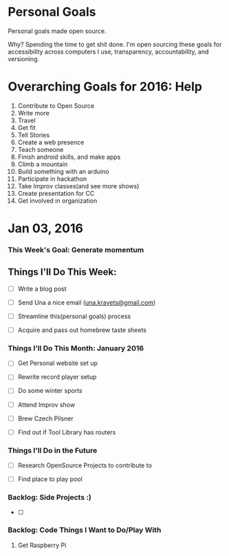 Personal Goals
==============

Personal goals made open source.

Why? Spending the time to get shit done. I'm open sourcing these goals for accessibility across computers I use, transparency, accountability, and versioning.

# Overarching Goals for 2016: Help

1. Contribute to Open Source
2. Write more
3. Travel
4. Get fit
5. Tell Stories
6. Create a web presence
7. Teach someone
8. Finish android skills, and make apps
9. Climb a mountain
10. Build something with an arduino
11. Participate in hackathon
12. Take Improv classes(and see more shows)
13. Create presentation for CC
14. Get involved in organization


# Jan 03, 2016

### This Week's Goal: Generate momentum

## Things I'll Do This Week:
- [ ] Write a blog post
- [ ] Send Una a nice email (una.kravets@gmail.com)
- [ ] Streamline this(personal goals) process
- [ ] Acquire and pass out homebrew taste sheets


### Things I'll Do This Month: January 2016
- [ ] Get Personal website set up
- [ ] Rewrite record player setup
- [ ] Do some winter sports
- [ ] Attend Improv show
- [ ] Brew Czech Pilsner
- [ ] Find out if Tool Library has routers


### Things I'll Do in the Future
- [ ] Research OpenSource Projects to contribute to
- [ ] Find place to play pool


### Backlog: Side Projects :)
- [ ]

### Backlog: Code Things I Want to Do/Play With
1. Get Raspberry Pi
